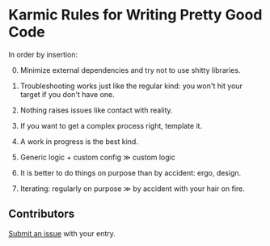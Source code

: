 # Karmic Rules for Writing Pretty Good Code

In order by insertion:

0. Minimize external dependencies and try not to use shitty libraries.

0. Troubleshooting works just like the regular kind: you won't hit your target if you don't have one.

0. Nothing raises issues like contact with reality.

0. If you want to get a complex process right, template it.

0. A work in progress is the best kind.

0. Generic logic + custom config ≫ custom logic

0. It is better to do things on purpose than by accident: ergo, design.

0. Iterating: regularly on purpose ≫ by accident with your hair on fire.

## Contributors

[Submit an issue](https://github.com/karmaniverous/rules/issues) with your entry.
